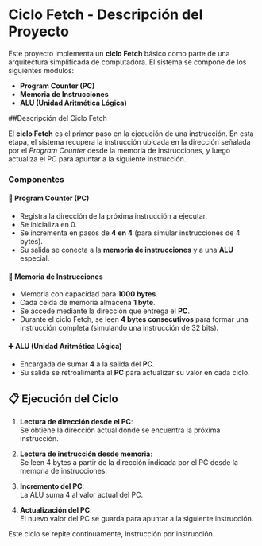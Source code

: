 # Ciclo Fetch - Descripción del Proyecto

Este proyecto implementa un **ciclo Fetch** básico como parte de una arquitectura simplificada de computadora. El sistema se compone de los siguientes módulos:

- **Program Counter (PC)**  
- **Memoria de Instrucciones**  
- **ALU (Unidad Aritmética Lógica)**  

##Descripción del Ciclo Fetch

El **ciclo Fetch** es el primer paso en la ejecución de una instrucción. En esta etapa, el sistema recupera la instrucción ubicada en la dirección señalada por el *Program Counter* desde la memoria de instrucciones, y luego actualiza el PC para apuntar a la siguiente instrucción.

### Componentes

#### 🧠 Program Counter (PC)
- Registra la dirección de la próxima instrucción a ejecutar.
- Se inicializa en 0.
- Se incrementa en pasos de **4 en 4** (para simular instrucciones de 4 bytes).
- Su salida se conecta a la **memoria de instrucciones** y a una **ALU** especial.

#### 💾 Memoria de Instrucciones
- Memoria con capacidad para **1000 bytes**.
- Cada celda de memoria almacena **1 byte**.
- Se accede mediante la dirección que entrega el **PC**.
- Durante el ciclo Fetch, se leen **4 bytes consecutivos** para formar una instrucción completa (simulando una instrucción de 32 bits).

#### ➕ ALU (Unidad Aritmética Lógica)
- Encargada de sumar **4** a la salida del **PC**.
- Su salida se retroalimenta al **PC** para actualizar su valor en cada ciclo.

## 📋 Ejecución del Ciclo

1. **Lectura de dirección desde el PC**:  
   Se obtiene la dirección actual donde se encuentra la próxima instrucción.

2. **Lectura de instrucción desde memoria**:  
   Se leen 4 bytes a partir de la dirección indicada por el PC desde la memoria de instrucciones.

3. **Incremento del PC**:  
   La ALU suma 4 al valor actual del PC.

4. **Actualización del PC**:  
   El nuevo valor del PC se guarda para apuntar a la siguiente instrucción.

Este ciclo se repite continuamente, instrucción por instrucción.
